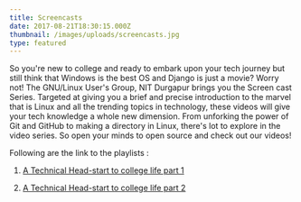 ```yaml
---
title: Screencasts
date: 2017-08-21T18:30:15.000Z
thumbnail: /images/uploads/screencasts.jpg
type: featured
---
```

So you're new to college and ready to embark upon your tech journey but still think that Windows is the best OS and Django is just a movie? Worry not! The GNU/Linux User's Group, NIT Durgapur brings you the Screen cast Series. Targeted at giving you a brief and precise introduction to the marvel that is Linux and all the trending topics in technology, these videos will give your tech knowledge a whole new dimension. From unforking the power of Git and GitHub to making a directory in Linux, there's lot to explore in the video series. So open your minds to open source and check out our videos!

Following are the link to the playlists :

1. [A Technical Head-start to college life part 1](https://goo.gl/TXu2bG)

2. [A Technical Head-start to college life part 2](https://goo.gl/aUkXjx)
